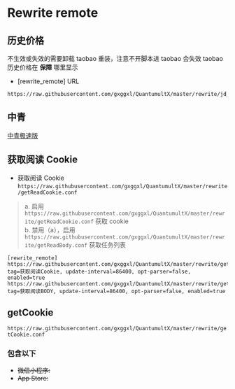 # Rewrite remote

## 历史价格

不生效或失效的需要卸载 taobao 重装，注意不开脚本进 taobao 会失效
taobao历史价格在 **保障** 哪里显示

- \[rewrite_remote] URL
```
https://raw.githubusercontent.com/gxggxl/QuantumultX/master/rewrite/jd_tb_price.conf
```

## 中青

[中青极速版](./Youth/README.md)

## 获取阅读 Cookie

- 获取阅读 Cookie `https://raw.githubusercontent.com/gxggxl/QuantumultX/master/rewrite/getReadCookie.conf`

> a. 启用 `https://raw.githubusercontent.com/gxggxl/QuantumultX/master/rewrite/getReadCookie.conf` 获取 cookie <br>
> b. 禁用（a），启用 `https://raw.githubusercontent.com/gxggxl/QuantumultX/master/rewrite/getReadBody.conf` 获取任务列表

```
[rewrite_remote]
https://raw.githubusercontent.com/gxggxl/QuantumultX/master/rewrite/getReadCookie.conf, tag=获取阅读Cookie, update-interval=86400, opt-parser=false, enabled=true
https://raw.githubusercontent.com/gxggxl/QuantumultX/master/rewrite/getReadBody.conf, tag=获取阅读BODY, update-interval=86400, opt-parser=false, enabled=true
```


## getCookie

`https://raw.githubusercontent.com/gxggxl/QuantumultX/master/rewrite/getCookie.conf`

### 包含以下

- ~~微信小程序:~~
- ~~App Store:~~